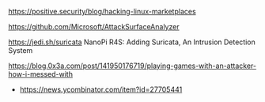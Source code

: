 https://positive.security/blog/hacking-linux-marketplaces

https://github.com/Microsoft/AttackSurfaceAnalyzer

https://jedi.sh/suricata NanoPi R4S: Adding Suricata, An Intrusion Detection System

https://blog.0x3a.com/post/141950176719/playing-games-with-an-attacker-how-i-messed-with
* https://news.ycombinator.com/item?id=27705441